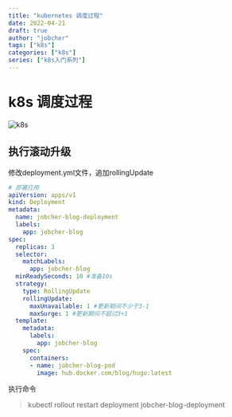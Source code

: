 ```yaml
---
title: "kubernetes 调度过程"
date: 2022-04-21
draft: true
author: "jobcher"
tags: ["k8s"]
categories: ["k8s"]
series: ["k8s入门系列"]
---
```

# k8s 调度过程
![k8s](/images/schedule.jpg)

## 执行滚动升级
修改deployment.yml文件，追加rollingUpdate
```yaml
# 部署应用
apiVersion: apps/v1
kind: Deployment
metadata:
  name: jobcher-blog-deployment
  labels:
    app: jobcher-blog	
spec:	        
  replicas: 3
  selector:
    matchLabels:
      app: jobcher-blog
  minReadySeconds: 10 #准备10s
  strategy:
    type: RollingUpdate
    rollingUpdate:
      maxUnavailable: 1 #更新期间不少于3-1
      maxSurge: 1 #更新期间不超过3+1
  template:
    metadata:
      labels:
        app: jobcher-blog
    spec:
      containers:
      - name: jobcher-blog-pod
        image: hub.docker.com/blog/hugo:latest
```
执行命令
> kubectl rollout restart deployment jobcher-blog-deployment